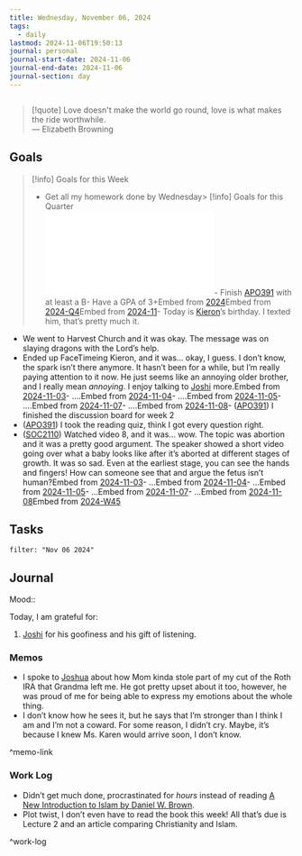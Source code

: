 ```yaml
---
title: Wednesday, November 06, 2024
tags:
  - daily
lastmod: 2024-11-06T19:50:13
journal: personal
journal-start-date: 2024-11-06
journal-end-date: 2024-11-06
journal-section: day
---
```

  
```calendar-nav  
```  
  
> [!quote] Love doesn't make the world go round, love is what makes the ride worthwhile.  
> — Elizabeth Browning  
  
## Goals  
  
> [!info] Goals for this Week  
> - Get all my homework done by Wednesday> [!info] Goals for this Quarter  
> ![2024-Q4-link](2024-Q4.md#goals-link)- Finish [APO391](APO391.md) with at least a B- Have a GPA of 3+Embed from [2024]({{url}})Embed from [2024-Q4]({{url}})Embed from [2024-11]({{url}})- Today is [Kieron](Kieron.md)’s birthday. I texted him, that’s pretty much it.  
- We went to Harvest Church and it was okay. The message was on slaying dragons with the Lord’s help.  
- Ended up FaceTimeing Kieron, and it was… okay, I guess. I don’t know, the spark isn’t there anymore. It hasn’t been for a while, but I’m really paying attention to it now. He just seems like an annoying older brother, and I really mean *annoying*. I enjoy talking to [Joshi](../../../40-49%20Sources/45%20People/Joshua%20Alejandro.md) more.Embed from [2024-11-03]({{url}})- ….Embed from [2024-11-04]({{url}})- ….Embed from [2024-11-05]({{url}})- ….Embed from [2024-11-07]({{url}})- ….Embed from [2024-11-08]({{url}})- ([APO391](APO391.md)) I finished the discussion board for week 2  
- ([APO391](APO391.md)) I took the reading quiz, think I got every question right.  
- ([SOC2110](SOC2110.md)) Watched video 8, and it was… wow. The topic was abortion and it was a pretty good argument. The speaker showed a short video going over what a baby looks like after it’s aborted at different stages of growth. It was so sad. Even at the earliest stage, you can see the hands and fingers! How can someone see that and argue the fetus isn’t human?Embed from [2024-11-03]({{url}})- …Embed from [2024-11-04]({{url}})- …Embed from [2024-11-05]({{url}})- …Embed from [2024-11-07]({{url}})- …Embed from [2024-11-08]({{url}})Embed from [2024-W45](./2024-W45.md)  
  
## Tasks  
  
```todoist  
filter: "Nov 06 2024"    
```  
  
## Journal  
  
Mood::  
  
Today, I am grateful for:  
1. [Joshi](../../../40-49%20Sources/45%20People/Joshua%20Alejandro.md) for his goofiness and his gift of listening.  
  
### Memos  
  
- I spoke to [Joshua](../../../40-49%20Sources/45%20People/Joshua%20Alejandro.md) about how Mom kinda stole part of my cut of the Roth IRA that Grandma left me. He got pretty upset about it too, however, he was proud of me for being able to express my emotions about the whole thing.  
- I don’t know how he sees it, but he says that I’m stronger than I think I am and I’m not a coward. For some reason, I didn’t cry. Maybe, it’s because I knew Ms. Karen would arrive soon, I don’t know.  
  
^memo-link  
  
### Work Log  
  
- Didn’t get much done, procrastinated for *hours* instead of reading [A New Introduction to Islam by Daniel W. Brown](../../../40-49%20Sources/41%20Books/41.02%20Currently%20Reading/Daniel%20W%20Brown%20-%20A%20New%20Introduction%20to%20Islam.md).  
- Plot twist, I don’t even have to read the book this week! All that’s due is Lecture 2 and an article comparing Christianity and Islam.  
  
^work-log  
